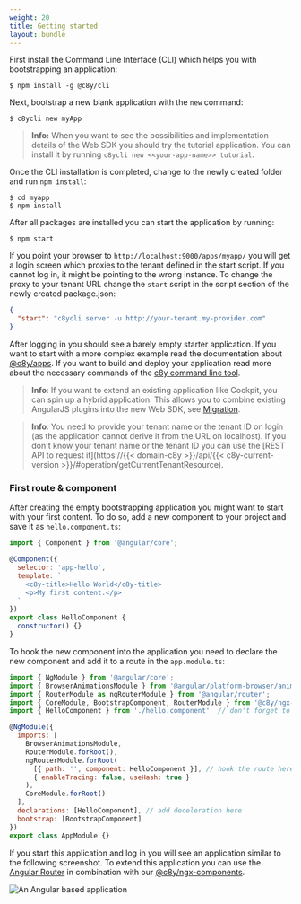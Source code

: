 ```yaml
---
weight: 20
title: Getting started
layout: bundle
---
```


First install the Command Line Interface (CLI) which helps you with bootstrapping an application:

```
$ npm install -g @c8y/cli
```

Next, bootstrap a new blank application with the `new` command:

```
$ c8ycli new myApp
```

> **Info:** When you want to see the possibilities and implementation details of the Web SDK you should try the tutorial application. You can install it by running `c8ycli new <<your-app-name>> tutorial`.

Once the CLI installation is completed, change to the newly created folder and run `npm install`:

```
$ cd myapp
$ npm install
```

After all packages are installed you can start the application by running:

```
$ npm start
```

If you point your browser to `http://localhost:9000/apps/myapp/` you will get a login screen which proxies to the tenant defined in the start script. If you cannot log in, it might be pointing to the wrong instance. To change the proxy to your tenant URL change the `start` script in the script section of the newly created package.json:

```json
{
  "start": "c8ycli server -u http://your-tenant.my-provider.com"
}
```

After logging in you should see a barely empty starter application. If you want to start with a more complex example read the documentation about [@c8y/apps](/web/libraries/#application). If you want to build and deploy your application read more about the necessary commands of the [c8y command line tool](/web/development-tools/#c8y-cli).

> **Info**: If you want to extend an existing application like Cockpit, you can spin up a hybrid application. This allows you to combine existing AngularJS plugins into the new Web SDK, see [Migration](/web/upgrade/#migration).

> **Info**: You need to provide your tenant name or the tenant ID on login (as the application cannot derive it from the URL on localhost). If you don't know your tenant name or the tenant ID you can use the [REST API to request it](https://{{< domain-c8y >}}/api/{{< c8y-current-version >}}/#operation/getCurrentTenantResource).

### First route & component

After creating the empty bootstrapping application you might want to start with your first content. To do so, add a new component to your project and save it as `hello.component.ts`:

```js
import { Component } from '@angular/core';

@Component({
  selector: 'app-hello',
  template: `
    <c8y-title>Hello World</c8y-title>
    <p>My first content.</p>
  `
})
export class HelloComponent {
  constructor() {}
}
```

To hook the new component into the application you need to declare the new component and add it to a route in the `app.module.ts`:

```js
import { NgModule } from '@angular/core';
import { BrowserAnimationsModule } from '@angular/platform-browser/animations';
import { RouterModule as ngRouterModule } from '@angular/router';
import { CoreModule, BootstrapComponent, RouterModule } from '@c8y/ngx-components';
import { HelloComponent } from './hello.component'  // don't forget to import the new component

@NgModule({
  imports: [
    BrowserAnimationsModule,
    RouterModule.forRoot(),
    ngRouterModule.forRoot(
      [{ path: '', component: HelloComponent }], // hook the route here
      { enableTracing: false, useHash: true }
    ),
    CoreModule.forRoot()
  ],
  declarations: [HelloComponent], // add deceleration here
  bootstrap: [BootstrapComponent]
})
export class AppModule {}

```

If you start this application and log in you will see an application similar to the following screenshot. To extend this application you can use the [Angular Router](https://angular.io/guide/router#router-imports) in combination with our [@c8y/ngx-components](/web/libraries/#component).

![An Angular based application](/images/web-sdk/hello-world-example.png)
